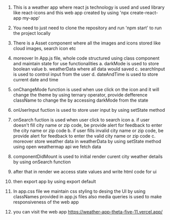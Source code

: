 1. This is a weather app where react js technology is used and used library like react-icons
and this web app created by using 'npx create-react-app my-app'

2. You need to just need to clone the repository and run 'npm start' to run the project locally

3. There is a Asset component where all the images and icons stored like cloud images, search icon etc

4. moreover In App.js file, whole code structured using class component and maintain state for use functionalities
   a. darkMode is used to store boolean value
   b. weatherData where all data would saved
   c. searchInput is used to control input from the user
   d. dateAndTime is used to store current date and time

5. onChangeMode function is used when use click on the icon and it will change the theme by using ternary operator,
   provide defference className to change the by accessing darkMode from the state

6. onUserInput fuction is used to store user input by using setState method

7. onSearch fuction is used when user click to search icon
   a. if user doesn't fill city name or zip code, be provide alert for feedback to enter the city name or zip code
   b. if user fills invalid city name or zip code, be provide alert for feedback to enter the valid city name or zip code
   c. moreover store weather data in weatherData by using setState method using open weathermap api we fetch data
  
8. componentDidMount is used to initial render curent city  weather details by using onSearch function

9. after that in render we access state values and write html code for ui
    
10. then export app by using export default

11. In app.css file we maintain css styling to desing the UI by using classNames provided in app.js files also media queries is used to make responsiveness of the web app

12. you can visit the web app https://weather-app-theta-five-11.vercel.app/
